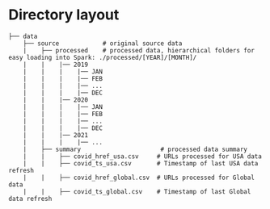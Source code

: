 # Directory layout

    ├── data    
        ├── source            # original source data
        |    ├── processed    # processed data, hierarchical folders for easy loading into Spark: ./processed/[YEAR]/[MONTH]/
        |    |    |── 2019
        |    |    |    |── JAN
        |    |    |    |── FEB
        |    |    |    |── ...
        |    |    |    |── DEC
        |    |    |── 2020
        |    |    |    |── JAN
        |    |    |    |── FEB
        |    |    |    |── ...
        |    |    |    |── DEC
        |    |    |── 2021
        |    |    |    |── ...
        |    ├── summary                      # processed data summary
        |    |    ├── covid_href_usa.csv     # URLs processed for USA data
        |    |    ├── covid_ts_usa.csv       # Timestamp of last USA data refresh
        |    |    ├── covid_href_global.csv  # URLs processed for Global data
        |    |    ├── covid_ts_global.csv    # Timestamp of last Global data refresh
